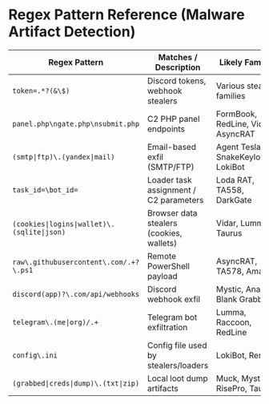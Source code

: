 
# Regex Pattern Reference (Malware Artifact Detection)

| Regex Pattern                                              | Matches / Description                     | Likely Families                          |
|--------------------------------------------------------------|----------------------------------------------|---------------------------------------------|
| `token=.*?(&\$)`                                             | Discord tokens, webhook stealers             | Various stealer families                    |
| `panel.php\ngate.php\nsubmit.php`                          | C2 PHP panel endpoints                       | FormBook, RedLine, Vidar, AsyncRAT          |
| `(smtp\|ftp)\.(yandex\|mail)`                             | Email-based exfil (SMTP/FTP)                 | Agent Tesla, SnakeKeylogger, LokiBot        |
| `task_id=\bot_id=`                                           | Loader task assignment / C2 parameters       | Loda RAT, TA558, DarkGate                   |
| `(cookies\|logins\|wallet)\.(sqlite\|json)`              | Browser data stealers (cookies, wallets)     | Vidar, Lumma, Taurus                        |
| `raw\.githubusercontent\.com/.+?\.ps1`                    | Remote PowerShell payload                    | AsyncRAT, TA578, Amadey                     |
| `discord(app)?\.com/api/webhooks`                          | Discord webhook exfil                        | Mystic, Anarchy, Blank Grabber              |
| `telegram\.(me\|org)/.+`                                   | Telegram bot exfiltration                    | Lumma, Raccoon, RedLine                     |
| `config\.ini`                                               | Config file used by stealers/loaders         | LokiBot, Remcos                             |
| `(grabbed\|creds\|dump)\.(txt\|zip)`                     | Local loot dump artifacts                    | Muck, Mystic, RisePro, Taurus               |
